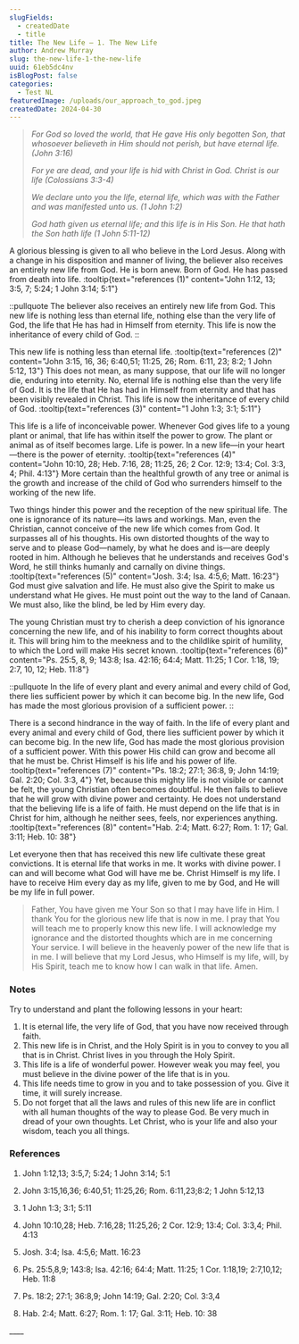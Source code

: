 ```yaml
---
slugFields:
  - createdDate
  - title
title: The New Life – 1. The New Life
author: Andrew Murray
slug: the-new-life-1-the-new-life
uuid: 61eb5dc4nv
isBlogPost: false
categories:
  - Test NL
featuredImage: /uploads/our_approach_to_god.jpeg
createdDate: 2024-04-30
---
```

> *For God so loved the world, that He gave His only begotten Son, that whosoever believeth in Him should not perish, but have eternal life. (John 3:16)*
>
> *For ye are dead, and your life is hid with Christ in God. Christ is our life (Colossians 3:3-4)*
>
> *We declare unto you the life, eternal life, which was with the Father and was manifested unto us. (1 John 1:2)*
>
> *God hath given us eternal life; and this life is in His Son. He that hath the Son hath life (1 John 5:11-12)*

A glorious blessing is given to all who believe in the Lord Jesus. Along with a change in his disposition and manner of living, the believer also receives an entirely new life from God. He is born anew. Born of God. He has passed from death into life. :tooltip{text="references (1)" content="John 1:12, 13; 3:5, 7; 5:24; 1 John 3:14; 5:1"}

::pullquote
The believer also receives an entirely new life from God. This new life is nothing less than eternal life, nothing else than the very life of God, the life that He has had in Himself from eternity. This life is now the inheritance of every child of God.
::

This new life is nothing less than eternal life. :tooltip{text="references (2)" content="John 3:15, 16, 36; 6:40,51; 11:25, 26; Rom. 6:11, 23; 8:2; 1 John 5:12, 13"} This does not mean, as many suppose, that our life will no longer die, enduring into eternity. No, eternal life is nothing else than the very life of God. It is the life that He has had in Himself from eternity and that has been visibly revealed in Christ. This life is now the inheritance of every child of God. :tooltip{text="references (3)" content="1 John 1:3; 3:1; 5:11"}

This life is a life of inconceivable power. Whenever God gives life to a young plant or animal, that life has within itself the power to grow. The plant or animal as of itself becomes large. Life is power. In a new life—in your heart—there is the power of eternity. :tooltip{text="references (4)" content="John 10:10, 28; Heb. 7:16, 28; 11:25, 26; 2 Cor. 12:9; 13:4; Col. 3:3, 4; Phil. 4:13"} More certain than the healthful growth of any tree or animal is the growth and increase of the child of God who surrenders himself to the working of the new life.

Two things hinder this power and the reception of the new spiritual life. The one is ignorance of its nature—its laws and workings. Man, even the Christian, cannot conceive of the new life which comes from God. It surpasses all of his thoughts. His own distorted thoughts of the way to serve and to please God—namely, by what he does and is—are deeply rooted in him. Although he believes that he understands and receives God's Word, he still thinks humanly and carnally on divine things. :tooltip{text="references (5)" content="Josh. 3:4; Isa. 4:5,6; Matt. 16:23"} God must give salvation and life. He must also give the Spirit to make us understand what He gives. He must point out the way to the land of Canaan. We must also, like the blind, be led by Him every day.

The young Christian must try to cherish a deep conviction of his ignorance concerning the new life, and of his inability to form correct thoughts about it. This will bring him to the meekness and to the childlike spirit of humility, to which the Lord will make His secret known. :tooltip{text="references (6)" content="Ps. 25:5, 8, 9; 143:8; Isa. 42:16; 64:4; Matt. 11:25; 1 Cor. 1:18, 19; 2:7, 10, 12; Heb. 11:8"}

::pullquote
In the life of every plant and every animal and every child of God, there lies sufficient power by which it can become big. In the new life, God has made the most glorious provision of a sufficient power.
::

There is a second hindrance in the way of faith. In the life of every plant and every animal and every child of God, there lies sufficient power by which it can become big. In the new life, God has made the most glorious provision of a sufficient power. With this power His child can grow and become all that he must be. Christ Himself is his life and his power of life. :tooltip{text="references (7)" content="Ps. 18:2; 27:1; 36:8, 9; John 14:19; Gal. 2:20; Col. 3:3, 4"} Yet, because this mighty life is not visible or cannot be felt, the young Christian often becomes doubtful. He then fails to believe that he will grow with divine power and certainty. He does not understand that the believing life is a life of faith. He must depend on the life that is in Christ for him, although he neither sees, feels, nor experiences anything. :tooltip{text="references (8)" content="Hab. 2:4; Matt. 6:27; Rom. 1: 17; Gal. 3:11; Heb. 10: 38"}

Let everyone then that has received this new life cultivate these great convictions. It is eternal life that works in me. It works with divine power. I can and will become what God will have me be. Christ Himself is my life. I have to receive Him every day as my life, given to me by God, and He will be my life in full power.

> Father, You have given me Your Son so that I may have life in Him. I thank You for the glorious new life that is now in me. I pray that You will teach me to properly know this new life. I will acknowledge my ignorance and the distorted thoughts which are in me concerning Your service. I will believe in the heavenly power of the new life that is in me. I will believe that my Lord Jesus, who Himself is my life, will, by His Spirit, teach me to know how I can walk in that life. Amen.

 

### Notes

Try to understand and plant the following lessons in your heart:

1. It is eternal life, the very life of God, that you have now received through faith.
2. This new life is in Christ, and the Holy Spirit is in you to convey to you all that is in Christ. Christ lives in you through the Holy Spirit.
3. This life is a life of wonderful power. However weak you may feel, you must believe in the divine power of the life that is in you.
4. This life needs time to grow in you and to take possession of you. Give it time, it will surely increase.
5. Do not forget that all the laws and rules of this new life are in conflict with all human thoughts of the way to please God. Be very much in dread of your own thoughts. Let Christ, who is your life and also your wisdom, teach you all things.

###  

### References

1) John 1:12,13; 3:5,7; 5:24; 1 John 3:14; 5:1

2) John 3:15,16,36; 6:40,51; 11:25,26; Rom. 6:11,23;8:2; 1 John 5:12,13

3) 1 John 1:3; 3:1; 5:11

4) John 10:10,28; Heb. 7:16,28; 11:25,26; 2 Cor. 12:9; 13:4; Col. 3:3,4; Phil. 4:13

5) Josh. 3:4; Isa. 4:5,6; Matt. 16:23

6) Ps. 25:5,8,9; 143:8; Isa. 42:16; 64:4; Matt. 11:25; 1 Cor. 1:18,19; 2:7,10,12; Heb. 11:8

7) Ps. 18:2; 27:1; 36:8,9; John 14:19; Gal. 2:20; Col. 3:3,4

8) Hab. 2:4; Matt. 6:27; Rom. 1: 17; Gal. 3:11; Heb. 10: 38

\_\_\_\_
